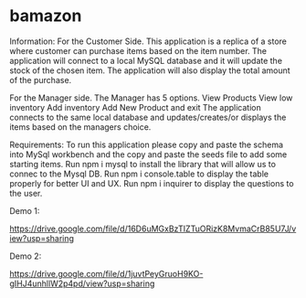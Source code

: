 # bamazon
Information:
For the Customer Side.
This application is a replica of a store where customer can purchase items based on the item number.
The application will connect to a local MySQL database and it will update the stock of the chosen item.
The application will also display the total amount of the purchase.

For the Manager side.
The Manager has 5 options.
View Products
View low inventory
Add inventory 
Add New Product and exit
The application connects to the same local database and updates/creates/or displays the items based on the managers choice.

Requirements:
To run this application please copy and paste the schema into MySql workbench and the copy and paste the seeds file to add some starting items.
Run npm i mysql to install the library that will allow us to connec to the Mysql DB.
Run npm i console.table to display the table properly for better UI and UX.
Run npm i inquirer to display the questions to the user.

Demo 1:

https://drive.google.com/file/d/16D6uMGxBzTIZTuORizK8MvmaCrB85U7J/view?usp=sharing

Demo 2:

https://drive.google.com/file/d/1juvtPeyGruoH9KO-gIHJ4unhllW2p4pd/view?usp=sharing
